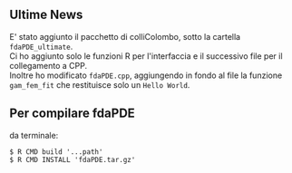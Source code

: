## Ultime News
E' stato aggiunto il pacchetto di colliColombo, sotto la cartella ```fdaPDE_ultimate```.  
Ci ho aggiunto solo le funzioni R per l'interfaccia e il successivo file per il collegamento a CPP.  
Inoltre ho modificato ```fdaPDE.cpp```, aggiungendo in fondo al file la funzione ```gam_fem_fit``` che restituisce solo un ```Hello World```.   

## Per compilare fdaPDE
da terminale:   

``` $ R CMD build '...path' ```  
``` $ R CMD INSTALL 'fdaPDE.tar.gz' ```

 


